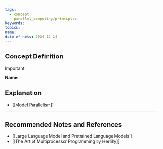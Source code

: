 ```yaml
---
tags:
  - concept
  - parallel_computing/principles
keywords: 
topics: 
name: 
date of note: 2024-12-14
---
```


## Concept Definition

>[!important]
>**Name**: 



## Explanation



- [[Model Parallelism]]

-----------
##  Recommended Notes and References


- [[Large Language Model and Pretrained Language Models]]
- [[The Art of Multiprocessor Programming by Herlihy]]